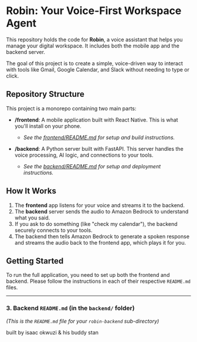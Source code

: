 # Robin: Your Voice-First Workspace Agent

This repository holds the code for **Robin**, a voice assistant that helps you manage your digital workspace. It includes both the mobile app and the backend server.

The goal of this project is to create a simple, voice-driven way to interact with tools like Gmail, Google Calendar, and Slack without needing to type or click.

## Repository Structure

This project is a monorepo containing two main parts:

-   **/frontend**: A mobile application built with React Native. This is what you'll install on your phone.
    -   *See the [frontend/README.md](frontend/README.md) for setup and build instructions.*

-   **/backend**: A Python server built with FastAPI. This server handles the voice processing, AI logic, and connections to your tools.
    -   *See the [backend/README.md](backend/README.md) for setup and deployment instructions.*

## How It Works

1.  The **frontend** app listens for your voice and streams it to the backend.
2.  The **backend** server sends the audio to Amazon Bedrock to understand what you said.
3.  If you ask to do something (like "check my calendar"), the backend securely connects to your tools.
4.  The backend then tells Amazon Bedrock to generate a spoken response and streams the audio back to the frontend app, which plays it for you.

## Getting Started

To run the full application, you need to set up both the frontend and backend. Please follow the instructions in each of their respective `README.md` files.

---

### **3. Backend `README.md` (in the `backend/` folder)**

*(This is the `README.md` file for your `robin-backend` sub-directory)*

built by isaac okwuzi & his buddy stan
